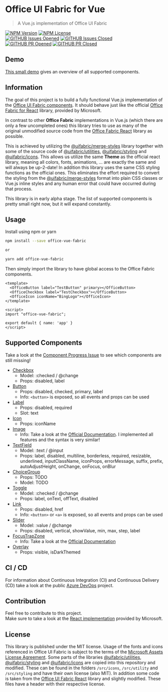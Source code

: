 # Office UI Fabric for Vue
> A Vue.js implementation of Office UI Fabric

[![NPM Version](https://img.shields.io/npm/v/office-vue-fabric.svg)](https://www.npmjs.com/package/office-vue-fabric)
[![NPM License](https://img.shields.io/npm/l/office-vue-fabric.svg)](https://www.npmjs.com/package/office-vue-fabric) \
[![GITHUB Issues Opened](https://img.shields.io/github/issues/s-bauer/office-ui-fabric-vue.svg)](https://github.com/s-bauer/office-ui-fabric-vue/issues)
[![GITHUB Issues Closed](https://img.shields.io/github/issues-closed/s-bauer/office-ui-fabric-vue.svg)](https://github.com/s-bauer/office-ui-fabric-vue/issues) \
[![GITHUB PR Opened](https://img.shields.io/github/issues-pr/s-bauer/office-ui-fabric-vue.svg)](https://github.com/s-bauer/office-ui-fabric-vue/pulls)
[![GITHUB PR Closed](https://img.shields.io/github/issues-pr-closed/s-bauer/office-ui-fabric-vue.svg)](https://github.com/s-bauer/office-ui-fabric-vue/pulls)

## Demo

[This small demo](https://s-bauer.github.io/office-ui-fabric-vue/) gives an overview of all supported components.

## Information

The goal of this project is to build a fully functional Vue.js implementation of 
the [Office UI Fabric components](https://developer.microsoft.com/en-us/fabric#/components). 
It should behave just like the official 
[Office Fabric for React](https://github.com/OfficeDev/office-ui-fabric-react) library, provided by Microsoft. 

In contrast to other **Office Fabric** implementations in Vue.js (which there are only a few uncompleted ones) 
this library tries to use as many of the original unmodified source code from the 
[Office Fabric React](https://github.com/OfficeDev/office-ui-fabric-react) library as possible.

This is achieved by utilizing the [@uifabric/merge-styles](https://www.npmjs.com/package/@uifabric/merge-styles) library
together with some of the source code of [@uifabric/utilities](https://www.npmjs.com/package/@uifabric/utilities), 
[@uifabric/styling](https://www.npmjs.com/package/@uifabric/styling) and [@uifabric/icons](https://www.npmjs.com/package/@uifabric/icons). This allows us utilize the same **Theme** as the 
official react library, meaning all colors, fonts, animations, ... are exactly the same and will always be up-2-date!
In addition this library uses the same CSS styling functions as the official ones. This eliminates the effort required to
convert the styling from the [@uifabric/merge-styles](https://www.npmjs.com/package/@uifabric/merge-styles) format into
plain CSS classes or Vue.js inline styles and any human error that could have occurred during that process.

This library is in early alpha stage. The list of supported components is pretty small right now, but it will expand constantly.

## Usage

Install using npm or yarn

```bash
npm install --save office-vue-fabric

or

yarn add office-vue-fabric
```

Then simply import the library to have global access to the Office Fabric components.

```vue
<template>
  <OfficeButton label="TestButton" primary></OfficeButton>
  <OfficeCheckbox label="TestCheckbox"></OfficeButton>
  <OfficeIcon iconName="BingLogo"></OfficeIcon>
</template>

<script>
import "office-vue-fabric";

export default { name: 'app' }
</script>
```

## Supported Components

Take a look at the [Component Progress Issue](https://github.com/s-bauer/office-ui-fabric-vue/issues/17) to see which components are still missing!

- [Checkbox](https://developer.microsoft.com/en-us/fabric#/components/checkbox)
    - Model: :checked / @change
    - Props: disabled, label
- [Button](https://developer.microsoft.com/en-us/fabric#/components/button)
    - Props: disabled, checked, primary, label
    - Info: ``<button>`` is exposed, so all events and props can be used
- [Label](https://developer.microsoft.com/en-us/fabric#/components/label)
    - Props: disabled, required
    - Slot: text
- [Icon](https://developer.microsoft.com/en-us/fabric#/components/icon)
    - Props: iconName
- [Image](https://developer.microsoft.com/en-us/fabric#/components/image)
    - Info: Take a look at the [Official Documentation](https://developer.microsoft.com/en-us/fabric#/components/image). I implemented all features and the syntax is very similar!
- [TextField](https://developer.microsoft.com/en-us/fabric#/components/textfield)
    - Model: :text / @input
    - Props: label, disabled, multiline, borderless, required, resizable, underlined, inputClassName, iconProps, errorMessage, suffix, prefix, autoAdjustHeight, onChange, onFocus, onBlur
- [ChoiceGroup](https://developer.microsoft.com/en-us/fabric#/components/choicegroup)
    - Props: TODO
    - Model: TODO
- [Toggle](https://developer.microsoft.com/en-us/fabric#/components/toggle)
    - Model: :checked / @change 
    - Props: label, onText, offText, disabled
- [Link](https://developer.microsoft.com/en-us/fabric#/components/link)
    - Props: disabled, href
    - Info: `<button>` or `<a>` is exposed, so all events and props can be used
- [Slider](https://developer.microsoft.com/en-us/fabric#/components/slider)
    - Model: :value / @change
    - Props: disabled, vertical, showValue, min, max, step, label
- [FocusTrapZone](https://developer.microsoft.com/en-us/fabric#/components/focustrapzone)
    - Info: Take a look at the [Official Documentation](https://developer.microsoft.com/en-us/fabric#/components/focustrapzone)
- [Overlay](https://developer.microsoft.com/en-us/fabric#/components/overlay)
    - Props: visible, isDarkThemed


## CI / CD

For information about Continuous Integration (CI) and Continuous Delivery (CD) take a look at the public [Azure DevOps](https://dev.azure.com/simon-bauer-public/office-ui-fabric-vue) project.

## Contribution

Feel free to contribute to this project. \
Make sure to take a look at the [React implementation](https://github.com/OfficeDev/office-ui-fabric-react) provided by Microsoft. 

## License

This library is published under the MIT license.
Usage of the fonts and icons referenced in Office UI Fabric is subject to the terms of the [Microsoft Assets License Agreement](https://static2.sharepointonline.com/files/fabric/assets/microsoft_fabric_assets_license_agreement_sept092017.pdf).
Some parts of the libraries [@uifabric/utilities](https://www.npmjs.com/package/@uifabric/utilities), 
[@uifabric/styling](https://www.npmjs.com/package/@uifabric/styling) and [@uifabric/icons](https://www.npmjs.com/package/@uifabric/icons) are copied into this repository and modified. These can be found in the folders `/src/icons`, `/src/utility` and `/src/styling` and have their own license (also MIT).
In addition some code is taken from the [Office UI Fabric React](https://github.com/OfficeDev/office-ui-fabric-react) library and slightly modified. These files have a header with their respective license.

